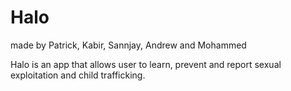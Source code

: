 # Halo
made by Patrick, Kabir, Sannjay, Andrew and Mohammed

Halo is an app that allows user to learn, prevent and report sexual exploitation and child trafficking.
